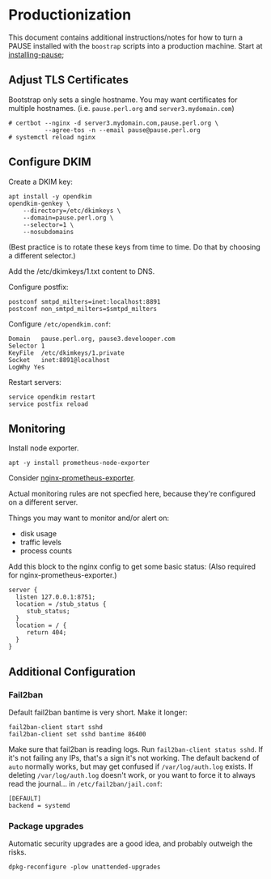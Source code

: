 # Productionization

This document contains additional instructions/notes for how to turn a
PAUSE installed with the `boostrap` scripts into a production
machine.  Start at [installing-pause](installing-pause.md);

## Adjust TLS Certificates

Bootstrap only sets a single hostname.  You may want certificates for
multiple hostnames.  (i.e. `pause.perl.org` and
`server3.mydomain.com`)

```shell
# certbot --nginx -d server3.mydomain.com,pause.perl.org \
          --agree-tos -n --email pause@pause.perl.org
# systemctl reload nginx
```

## Configure DKIM

Create a DKIM key:

```shell
apt install -y opendkim
opendkim-genkey \
    --directory=/etc/dkimkeys \
    --domain=pause.perl.org \
    --selector=1 \
    --nosubdomains
```

(Best practice is to rotate these keys from time to time.  Do that by
choosing a different selector.)

Add the /etc/dkimkeys/1.txt content to DNS.

Configure postfix:

```shell
postconf smtpd_milters=inet:localhost:8891
postconf non_smtpd_milters=$smtpd_milters
```

Configure `/etc/opendkim.conf`:

```
Domain   pause.perl.org, pause3.develooper.com
Selector 1
KeyFile  /etc/dkimkeys/1.private
Socket   inet:8891@localhost
LogWhy Yes
```

Restart servers:

```shell
service opendkim restart
service postfix reload
```

## Monitoring

Install node exporter.

```shell
apt -y install prometheus-node-exporter
```

Consider
[nginx-prometheus-exporter](https://github.com/nginxinc/nginx-prometheus-exporter).

Actual monitoring rules are not specfied here, because they're
configured on a different server.

Things you may want to monitor and/or alert on:

* disk usage
* traffic levels
* process counts

Add this block to the nginx config to get some basic status: (Also
required for nginx-prometheus-exporter.)

```
server {
  listen 127.0.0.1:8751;
  location = /stub_status {
     stub_status;
  }
  location = / {
     return 404;
  }
}
```

## Additional Configuration

### Fail2ban

Default fail2ban bantime is very short. Make it longer:

```
fail2ban-client start sshd
fail2ban-client set sshd bantime 86400
```

Make sure that fail2ban is reading logs.  Run `fail2ban-client status
sshd`.  If it's not failing any IPs, that's a sign it's not working.
The default backend of `auto` normally works, but may get confused if
`/var/log/auth.log` exists.  If deleting `/var/log/auth.log` doesn't
work, or you want to force it to always read the journal... in
`/etc/fail2ban/jail.conf`:

```
[DEFAULT]
backend = systemd
```

### Package upgrades

Automatic security upgrades are a good idea, and probably outweigh
the risks.

```
dpkg-reconfigure -plow unattended-upgrades
```

